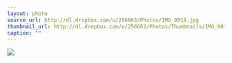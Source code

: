 ```yaml
---
layout: photo
source_url: http://dl.dropbox.com/u/256663/Photos/IMG_0018.jpg
thumbnail_url: http://dl.dropbox.com/u/256663/Photos/Thumbnails/IMG_0018.jpg
caption: ""
---
```

![](http://dl.dropbox.com/u/256663/Photos/IMG_0018.jpg)